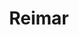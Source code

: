 ---
layout: usepage
title: Reimar
categories:
  - character
  - NPC
character_title: Missverstandener Antiquitar
race: Menschen
sex: m
birthday: 19.4.353
height: 1.71
weight: 85
shoulder_width: 40
waist: 70
hip: 82
muscle_mass: 24
functions:
  - Händler
class: Bürger
homes:
  - Tellius
alignment: TN
alive: true
relationships:
---